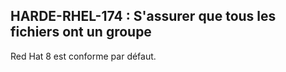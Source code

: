 ## HARDE-RHEL-174 : S'assurer que tous les fichiers ont un groupe

Red Hat 8 est conforme par défaut. 

